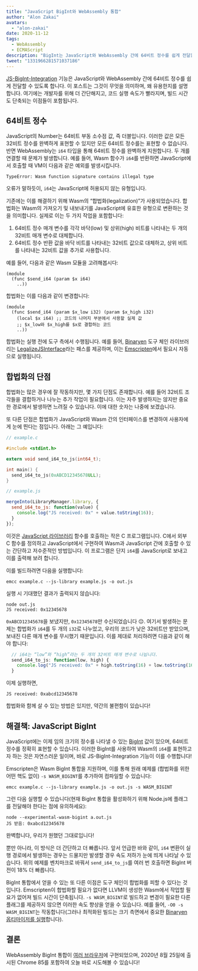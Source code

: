 ```yaml
---
title: "JavaScript BigInt와 WebAssembly 통합"
author: "Alon Zakai"
avatars:
  - "alon-zakai"
date: 2020-11-12
tags:
  - WebAssembly
  - ECMAScript
description: "BigInt는 JavaScript와 WebAssembly 간에 64비트 정수를 쉽게 전달할 수 있게 합니다. 이 포스트는 그것이 무엇을 의미하며, 왜 유용한지를 설명합니다. 여기에는 개발자를 위해 더 간단해지고, 코드 실행 속도가 빨라지며, 빌드 시간도 단축되는 이점들이 포함됩니다."
tweet: "1331966281571037186"
---
```

[JS-BigInt-Integration](https://github.com/WebAssembly/JS-BigInt-integration) 기능은 JavaScript와 WebAssembly 간에 64비트 정수를 쉽게 전달할 수 있도록 합니다. 이 포스트는 그것이 무엇을 의미하며, 왜 유용한지를 설명합니다. 여기에는 개발자를 위해 더 간단해지고, 코드 실행 속도가 빨라지며, 빌드 시간도 단축되는 이점들이 포함됩니다.

<!--truncate-->
## 64비트 정수

JavaScript의 Number는 64비트 부동 소수점 값, 즉 더블입니다. 이러한 값은 모든 32비트 정수를 완벽하게 표현할 수 있지만 모든 64비트 정수를는 표현할 수 없습니다. 반면 WebAssembly는 `i64` 타입을 통해 64비트 정수를 완벽하게 지원합니다. 두 개를 연결할 때 문제가 발생합니다. 예를 들어, Wasm 함수가 `i64`를 반환하면 JavaScript에서 호출할 때 VM이 다음과 같은 예외를 발생시킵니다.

```
TypeError: Wasm function signature contains illegal type
```

오류가 말하듯이, `i64`는 JavaScript에 허용되지 않는 유형입니다.

기존에는 이를 해결하기 위해 Wasm의 “합법화(legalization)”가 사용되었습니다. 합법화는 Wasm의 가져오기 및 내보내기를 JavaScript에 유효한 유형으로 변환하는 것을 의미합니다. 실제로 이는 두 가지 작업을 포함합니다:

1. 64비트 정수 매개 변수를 각각 바닥(low) 및 상위(high) 비트를 나타내는 두 개의 32비트 매개 변수로 대체합니다.
2. 64비트 정수 반환 값을 바닥 비트를 나타내는 32비트 값으로 대체하고, 상위 비트를 나타내는 32비트 값을 추가로 사용합니다.

예를 들어, 다음과 같은 Wasm 모듈을 고려해봅시다:

```wasm
(module
  (func $send_i64 (param $x i64)
    ..))
```

합법화는 이를 다음과 같이 변경합니다:

```wasm
(module
  (func $send_i64 (param $x_low i32) (param $x_high i32)
    (local $x i64) ;; 코드의 나머지 부분에서 사용할 실제 값
    ;; $x_low와 $x_high를 $x로 결합하는 코드
    ..))
```

합법화는 실행 전에 도구 측에서 수행됩니다. 예를 들어, [Binaryen](https://github.com/WebAssembly/binaryen) 도구 체인 라이브러리는 [LegalizeJSInterface](https://github.com/WebAssembly/binaryen/blob/fd7e53fe0ae99bd27179cb35d537e4ce5ec1fe11/src/passes/LegalizeJSInterface.cpp)라는 패스를 제공하며, 이는 [Emscripten](https://emscripten.org/)에서 필요시 자동으로 실행됩니다.

## 합법화의 단점

합법화는 많은 경우에 잘 작동하지만, 몇 가지 단점도 존재합니다. 예를 들어 32비트 조각들을 결합하거나 나누는 추가 작업이 필요합니다. 이는 자주 발생하지는 않지만 중요한 경로에서 발생하면 느려질 수 있습니다. 이에 대한 숫자는 나중에 보겠습니다.

또 다른 단점은 합법화가 JavaScript와 Wasm 간의 인터페이스를 변경하여 사용자에게 눈에 띈다는 점입니다. 아래는 그 예입니다:

```c
// example.c

#include <stdint.h>

extern void send_i64_to_js(int64_t);

int main() {
  send_i64_to_js(0xABCD12345678ULL);
}
```

```javascript
// example.js

mergeInto(LibraryManager.library, {
  send_i64_to_js: function(value) {
    console.log("JS received: 0x" + value.toString(16));
  }
});
```

이것은 [JavaScript 라이브러리](https://emscripten.org/docs/porting/connecting_cpp_and_javascript/Interacting-with-code.html#implement-c-in-javascript) 함수를 호출하는 작은 C 프로그램입니다. C에서 외부 C 함수를 정의하고 JavaScript에서 구현하여 Wasm과 JavaScript 간에 호출할 수 있는 간단하고 저수준적인 방법입니다. 이 프로그램은 단지 `i64`를 JavaScript로 보내고 이를 출력해 보려 합니다.

이를 빌드하려면 다음을 실행합니다:

```
emcc example.c --js-library example.js -o out.js
```

실행 시 기대했던 결과가 출력되지 않습니다:

```
node out.js
JS received: 0x12345678
```

`0xABCD12345678`을 보냈지만, `0x12345678`만 수신되었습니다 😔. 여기서 발생하는 문제는 합법화가 `i64`를 두 개의 `i32`로 나누었고, 우리의 코드가 낮은 32비트만 받았으며, 보내진 다른 매개 변수를 무시했기 때문입니다. 이를 제대로 처리하려면 다음과 같이 해야 합니다:

```javascript
  // i64는 “low”와 “high”라는 두 개의 32비트 매개 변수로 나뉩니다.
  send_i64_to_js: function(low, high) {
    console.log("JS received: 0x" + high.toString(16) + low.toString(16));
  }
```

이제 실행하면,

```
JS received: 0xabcd12345678
```

합법화와 함께 살 수 있는 방법은 있지만, 약간의 불편함이 있습니다!

## 해결책: JavaScript BigInt

JavaScript에는 이제 임의 크기의 정수를 나타낼 수 있는 [BigInt](/features/bigint) 값이 있으며, 64비트 정수를 정확히 표현할 수 있습니다. 이러한 BigInt를 사용하여 Wasm의 `i64`를 표현하고자 하는 것은 자연스러운 일이며, 바로 JS-BigInt-Integration 기능이 이를 수행합니다!

Emscripten은 Wasm BigInt 통합을 지원하며, 이를 통해 원래 예제를 (합법화를 위한 어떤 핵도 없이) `-s WASM_BIGINT`를 추가하여 컴파일할 수 있습니다:

```
emcc example.c --js-library example.js -o out.js -s WASM_BIGINT
```

그런 다음 실행할 수 있습니다(현재 BigInt 통합을 활성화하기 위해 Node.js에 플래그를 전달해야 한다는 점에 유의하세요):

```
node --experimental-wasm-bigint a.out.js
JS 받음: 0xabcd12345678
```

완벽합니다, 우리가 원했던 그대로입니다!

뿐만 아니라, 이 방식은 더 간단하고 더 빠릅니다. 앞서 언급한 바와 같이, `i64` 변환이 실행 경로에서 발생하는 경우는 드물지만 발생할 경우 속도 저하가 눈에 띄게 나타날 수 있습니다. 위의 예제를 벤치마크로 바꿔서 `send_i64_to_js`를 여러 번 호출하면 BigInt 버전이 18% 더 빠릅니다.

BigInt 통합에서 얻을 수 있는 또 다른 이점은 도구 체인이 합법화를 피할 수 있다는 것입니다. Emscripten이 합법화할 필요가 없다면 LLVM이 생성한 Wasm에서 작업할 필요가 없어져 빌드 시간이 단축됩니다. `-s WASM_BIGINT`로 빌드하고 변경이 필요한 다른 플래그를 제공하지 않으면 이러한 속도 향상을 얻을 수 있습니다. 예를 들어, `-O0 -s WASM_BIGINT`는 작동합니다(그러나 최적화된 빌드는 크기 측면에서 중요한 [Binaryen 옵티마이저를 실행](https://emscripten.org/docs/optimizing/Optimizing-Code.html#link-times)합니다).

## 결론

WebAssembly BigInt 통합이 [여러 브라우저](https://webassembly.org/roadmap/)에 구현되었으며, 2020년 8월 25일에 출시된 Chrome 85를 포함하여 오늘 바로 시도해볼 수 있습니다!
